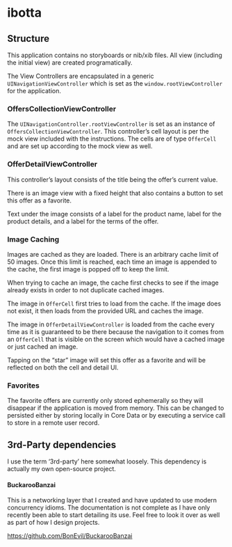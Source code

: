 # ibotta

## Structure
This application contains no storyboards or nib/xib files. All view (including the initial view) are created programatically.

The View Controllers are encapsulated in a generic ```UINavigationViewController``` which is set as the ```window.rootViewController``` for the application.

### OffersCollectionViewController
The ```UINavigationController.rootViewController``` is set as an instance of ```OffersCollectionViewController```. This controller’s cell layout is per the mock view included with the instructions. The cells are of type ```OfferCell``` and are set up according to the mock view as well.

### OfferDetailViewController
This controller’s layout consists of the title being the offer’s current value.

There is an image view with a fixed height that also contains a button to set this offer as a favorite.

Text under the image consists of a label for the product name, label for the product details, and a label for the terms of the offer.

### Image Caching
Images are cached as they are loaded. There is an arbitrary cache limit of 50 images. Once this limit is reached, each time an image is appended to the cache, the first image is popped off to keep the limit.

When trying to cache an image, the cache first checks to see if the image already exists in order to not duplicate cached images.

The image in ```OfferCell``` first tries to load from the cache. If the image does not exist, it then loads from the provided URL and caches the image.

The image in ```OfferDetailViewController``` is loaded from the cache every time as it is guaranteed to be there because the navigation to it comes from an ```OfferCell``` that is visible on the screen which would have a cached image or just cached an image.

Tapping on the “star” image will set this offer as a favorite and will be reflected on both the cell and detail UI.

### Favorites
The favorite offers are currently only stored ephemerally so they will disappear if the application is moved from memory. This can be changed to persisted either by storing locally in Core Data or by executing a service call to store in a remote user record.

## 3rd-Party dependencies
I use the term ‘3rd-party’ here somewhat loosely. This dependency is actually my own open-source project.

#### BuckarooBanzai
This is a networking layer that I created and have updated to use modern concurrency idioms. The documentation is not complete as I have only recently been able to start detailing its use. Feel free to look it over as well as part of how I design projects.

https://github.com/BonEvil/BuckarooBanzai